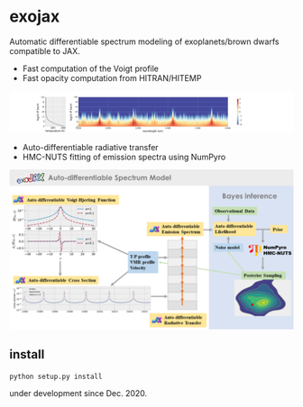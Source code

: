 # exojax

Automatic differentiable spectrum modeling of exoplanets/brown dwarfs compatible to JAX.

- Fast computation of the Voigt profile
- Fast opacity computation from HITRAN/HITEMP
<img src="https://github.com/HajimeKawahara/exojax/blob/develop/documents/figures/plotdtauM.png" Titie="exojax" Width=850px>

- Auto-differentiable radiative transfer
- HMC-NUTS fitting of emission spectra using NumPyro 
<img src="https://github.com/HajimeKawahara/exojax/blob/develop/documents/exojax.png" Titie="exojax" Width=850px>


## install

```
python setup.py install
```

under development since Dec. 2020.
